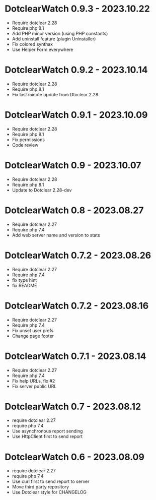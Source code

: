 DotclearWatch 0.9.3 - 2023.10.22
===========================================================
* Require dotclear 2.28
* Require php 8.1
* Add PHP minor version (using PHP constants)
* Add uninstall feature (plugin Uninstaller)
* Fix colored synthax
* Use Helper Form everywhere

DotclearWatch 0.9.2 - 2023.10.14
===========================================================
* Require dotclear 2.28
* Require php 8.1
* Fix last minute update from Dtoclear 2.28

DotclearWatch 0.9.1 - 2023.10.09
===========================================================
* Require dotclear 2.28
* Require php 8.1
* Fix permissions
* Code review

DotclearWatch 0.9 - 2023.10.07
===========================================================
* Require dotclear 2.28
* Require php 8.1
* Update to Dotclear 2.28-dev

DotclearWatch 0.8 - 2023.08.27
===========================================================
* Require dotclear 2.27
* Require php 7.4
* Add web server name and version to stats

DotclearWatch 0.7.2 - 2023.08.26
===========================================================
* Require dotclear 2.27
* Require php 7.4
* fix type hint
* fix README

DotclearWatch 0.7.2 - 2023.08.16
===========================================================
* Require dotclear 2.27
* Require php 7.4
* Fix unset user prefs
* Change page footer

DotclearWatch 0.7.1 - 2023.08.14
===========================================================
* Require dotclear 2.27
* Require php 7.4
* Fix help URLs, fix #2
* Fix server public URL

DotclearWatch 0.7 - 2023.08.12
===========================================================
* require dotclear 2.27
* require php 7.4
* Use asynchronous report sending
* Use HttpClient first to send report

DotclearWatch 0.6 - 2023.08.09
===========================================================
* require dotclear 2.27
* require php 7.4
* Use curl first to send report to server
* Move third party repository
* Use Dotclear style for CHANGELOG